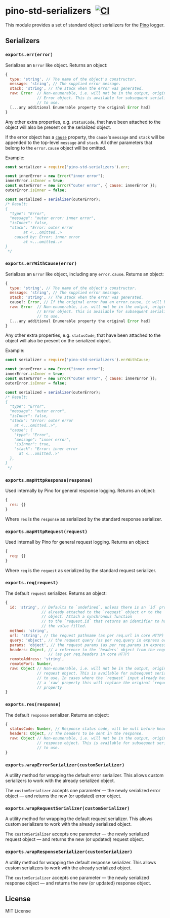 # pino-std-serializers&nbsp;&nbsp;[![CI](https://github.com/pinojs/pino-std-serializers/workflows/CI/badge.svg)](https://github.com/pinojs/pino-std-serializers/actions?query=workflow%3ACI)

This module provides a set of standard object serializers for the
[Pino](https://getpino.io) logger.

## Serializers

### `exports.err(error)`
Serializes an `Error` like object. Returns an object:

```js
{
  type: 'string', // The name of the object's constructor.
  message: 'string', // The supplied error message.
  stack: 'string', // The stack when the error was generated.
  raw: Error  // Non-enumerable, i.e. will not be in the output, original
              // Error object. This is available for subsequent serializers
              // to use.
  [...any additional Enumerable property the original Error had]
}
```

Any other extra properties, e.g. `statusCode`, that have been attached to the
object will also be present on the serialized object.

If the error object has a [`cause`](https://developer.mozilla.org/en-US/docs/Web/JavaScript/Reference/Global_Objects/Error/cause) property, the `cause`'s `message` and `stack` will be appended to the top-level `message` and `stack`. All other parameters that belong to the `error.cause` object will be omitted.

Example:

```js
const serializer = require('pino-std-serializers').err;

const innerError = new Error("inner error");
innerError.isInner = true;
const outerError = new Error("outer error", { cause: innerError });
outerError.isInner = false;

const serialized = serializer(outerError);
/* Result:
{
  "type": "Error",
  "message": "outer error: inner error",
  "isInner": false,
  "stack": "Error: outer error
        at <...omitted..>
    caused by: Error: inner error
        at <...omitted..>
}
 */
```

### `exports.errWithCause(error)`
Serializes an `Error` like object, including any `error.cause`. Returns an object:

```js
{
  type: 'string', // The name of the object's constructor.
  message: 'string', // The supplied error message.
  stack: 'string', // The stack when the error was generated.
  cause?: Error, // If the original error had an error.cause, it will be serialized here
  raw: Error  // Non-enumerable, i.e. will not be in the output, original
              // Error object. This is available for subsequent serializers
              // to use.
  [...any additional Enumerable property the original Error had]
}
```

Any other extra properties, e.g. `statusCode`, that have been attached to the object will also be present on the serialized object.

Example:
```javascript
const serializer = require('pino-std-serializers').errWithCause;

const innerError = new Error("inner error");
innerError.isInner = true;
const outerError = new Error("outer error", { cause: innerError });
outerError.isInner = false;

const serialized = serializer(outerError);
/* Result:
{
  "type": "Error",
  "message": "outer error",
  "isInner": false,
  "stack": "Error: outer error
    at <...omitted..>",
  "cause": {
    "type": "Error",
    "message": "inner error",
    "isInner": true,
    "stack": "Error: inner error
      at <...omitted..>"
  },
}
 */
```

### `exports.mapHttpResponse(response)`
Used internally by Pino for general response logging. Returns an object:

```js
{
  res: {}
}
```

Where `res` is the `response` as serialized by the standard response serializer.

### `exports.mapHttpRequest(request)`
Used internall by Pino for general request logging. Returns an object:

```js
{
  req: {}
}
```

Where `req` is the `request` as serialized by the standard request serializer.

### `exports.req(request)`
The default `request` serializer. Returns an object:

```js
{
  id: 'string', // Defaults to `undefined`, unless there is an `id` property
                // already attached to the `request` object or to the `request.info`
                // object. Attach a synchronous function
                // to the `request.id` that returns an identifier to have
                // the value filled.
  method: 'string',
  url: 'string', // the request pathname (as per req.url in core HTTP)
  query: 'object', // the request query (as per req.query in express or hapi)
  params: 'object', // the request params (as per req.params in express or hapi)
  headers: Object, // a reference to the `headers` object from the request
                   // (as per req.headers in core HTTP)
  remoteAddress: 'string',
  remotePort: Number,
  raw: Object // Non-enumerable, i.e. will not be in the output, original
              // request object. This is available for subsequent serializers
              // to use. In cases where the `request` input already has
              // a `raw` property this will replace the original `request.raw`
              // property
}
```

### `exports.res(response)`
The default `response` serializer. Returns an object:

```js
{
  statusCode: Number, // Response status code, will be null before headers are flushed
  headers: Object, // The headers to be sent in the response.
  raw: Object // Non-enumerable, i.e. will not be in the output, original
              // response object. This is available for subsequent serializers
              // to use.
}
```

### `exports.wrapErrorSerializer(customSerializer)`
A utility method for wrapping the default error serializer. This allows
custom serializers to work with the already serialized object.

The `customSerializer` accepts one parameter — the newly serialized error
object — and returns the new (or updated) error object.

### `exports.wrapRequestSerializer(customSerializer)`
A utility method for wrapping the default request serializer. This allows
custom serializers to work with the already serialized object.

The `customSerializer` accepts one parameter — the newly serialized request
object — and returns the new (or updated) request object.

### `exports.wrapResponseSerializer(customSerializer)`
A utility method for wrapping the default response serializer. This allows
custom serializers to work with the already serialized object.

The `customSerializer` accepts one parameter — the newly serialized response
object — and returns the new (or updated) response object.

## License

MIT License
